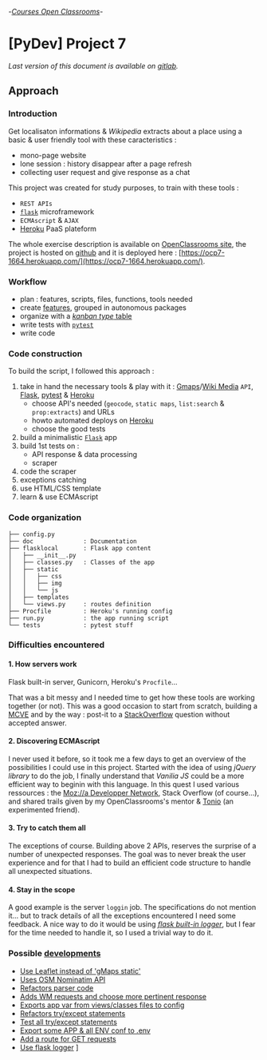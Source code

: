 -[_Courses Open Classrooms_][oc]-

# [PyDev] Project 7

_Last version of this document is available on [gitlab][approach]._

## Approach

### Introduction

Get localisaton informations & _Wikipedia_ extracts about a place using a basic & user friendly tool with these caracteristics :

- mono-page website
- lone session : history disappear after a page refresh
- collecting user request and give response as a chat


This project was created for study purposes, to train with these tools :

- `REST APIs`
- [`flask`][flask] microframework
- `ECMAscript` & `AJAX`
- [Heroku][heroku] PaaS plateform


The whole exercise description is available on [OpenClassrooms site][oc], the project is hosted on [github][kanban] and it is deployed here : [https://ocp7-1664.herokuapp.com/](https://ocp7-1664.herokuapp.com/).


### Workflow

 - plan : features, scripts, files, functions, tools needed
 - create [features][features], grouped in autonomous packages
 - organize with a [_kanban type_ table][kanban ]
 - write tests with [`pytest`][pytest]
 - write code


### Code construction

To build the script, I followed this approach :

1. take in hand the necessary tools & play with it : [Gmaps][gmaps]/[Wiki Media][mediawiki] `API`, [Flask][flask], [pytest][pytest] & [Heroku][heroku]
    * choose API's needed (`geocode`, `static maps`, `list:search` & `prop:extracts`) and URLs
    * howto automated deploys on [Heroku][heroku]
    * choose the good tests
2. build a minimalistic [`Flask`][flask] app
3. build 1st tests on :
    * API response & data processing
    * scraper
4. code the scraper
5. exceptions catching
6. use HTML/CSS template
7. learn & use ECMAscript


### Code organization

```
├── config.py
├── doc              : Documentation
├── flasklocal       : Flask app content
│   ├── __init__.py
│   ├── classes.py   : Classes of the app
│   ├── static
│   │   ├── css
│   │   ├── img
│   │   └── js
│   ├── templates
│   └── views.py     : routes definition
├── Procfile         : Heroku's running config
├── run.py           : the app running script
└── tests            : pytest stuff
```

### Difficulties encountered

#### 1. How servers work

Flask built-in server, Gunicorn, Heroku's `Procfile`…

That was a bit messy and I needed time to get how these tools are working together (or not). This was a good occasion to start from scratch, building a [MCVE](https://stackoverflow.com/help/mcve) and by the way : post-it to a
[StackOverflow](https://stackoverflow.com/a/52005826/6709630) question without accepted answer.

#### 2. Discovering ECMAscript

I never used it before, so it took me a few days to get an overview of the possibilities I could use in this project. Started with the idea of using _jQuery library_ to do the job, I finally understand that _Vanilia JS_ could be a more efficient way to beginin with this language. In this quest I used various ressources : the [Moz://a Developper Network](https://developer.mozilla.org), Stack Overflow (of course…), and shared trails given by my OpenClassrooms's mentor & [Tonio](https://github.com/tonio) (an experimented friend).

#### 3. Try to catch them all

The exceptions of course. Building above 2 APIs, reserves the surprise of a number of unexpected responses. The goal was to never break the user experience and for that I had to build an efficient code structure to handle all unexpected situations.

#### 4. Stay in the scope

A good example is the server `loggin` job. The specifications do not mention it… but to track details of all the exceptions encountered I need some feedback. A nice way to do it would be using [_flask built-in logger_][log], but I fear for the time needed to handle it, so  I used a trivial way to do it.


### Possible [developments][issues]

* [Use Leaflet instead of 'gMaps static'][05]
* [Uses OSM Nominatim API][23]
* [Refactors parser code][26]
* [Adds WM requests and choose more pertinent response][36]
* [Exports app var from views/classes files to config][38]
* [Refactors try/except statements][39]
* [Test all try/except statements][40]
* [Export some APP & all ENV conf to .env][41]
* [Add a route for GET requests][43]
* [Use flask logger][44]
                                                    ]

[oc]: https://openclassrooms.com/fr/projects/creez-grandpy-bot-le-papy-robot "Créez GrandPy Bot, le papy-robot"
[approach]: https://gitlab.com/free_zed/grandpy/blob/master/doc/approach.md
[kanban]: https://github.com/freezed/ocp7/projects/1
[flask]: https://www.palletsprojects.com/p/flask/ "Flask is a Python web development _framework_ based on the Werkzeug, Jinja, MarkupSafe and itsdangerous pallets libraries."
[pytest]: https://pytest.org "Helps you write better programs"
[gmaps]: https://cloud.google.com/maps-platform/?hl=fr "API Google Maps"
[mediawiki]: https://www.mediawiki.org/wiki/API:Main_page/fr
[issues]: https://gitlab.com/free_zed/grandpy/issues
[05]: https://gitlab.com/free_zed/grandpy/issues/5
[23]: https://gitlab.com/free_zed/grandpy/issues/23
[26]: https://gitlab.com/free_zed/grandpy/issues/26
[36]: https://gitlab.com/free_zed/grandpy/issues/36
[38]: https://gitlab.com/free_zed/grandpy/issues/38
[39]: https://gitlab.com/free_zed/grandpy/issues/39
[40]: https://gitlab.com/free_zed/grandpy/issues/40
[41]: https://gitlab.com/free_zed/grandpy/issues/41
[43]: https://gitlab.com/free_zed/grandpy/issues/43
[44]: https://gitlab.com/free_zed/grandpy/issues/44
[heroku]: https://devcenter.heroku.com/articles/getting-started-with-python
[features]: https://gitlab.com/free_zed/grandpy/issues?utf8=%E2%9C%93&q=is%3Aissue+label%3Afunctionnality+
[log]: http://flask.pocoo.org/docs/1.0/logging/#logging
